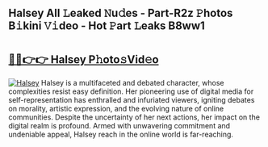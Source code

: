 ## Halsey All 𝙻eaked 𝙽u𝚍es - Part-R2z 𝙿hotos B𝚒kini 𝚅𝚒deo - Hot 𝙿art 𝙻eaks B8ww1

# <h2><a href="http://ld1qti.urlbe.top/?page=Halsey">🔗🔗👉👉 Halsey P𝚑oto𝚜Vid𝚎o</a></h2>

[![Halsey](https://i.imgur.com/eBuTRDB.gif)](http://ld1qti.urlbe.top/?page=Halsey)
Halsey is a multifaceted and debated character, whose complexities resist easy definition. Her pioneering use of digital media for self-representation has enthralled and infuriated viewers, igniting debates on morality, artistic expression, and the evolving nature of online communities. Despite the uncertainty of her next actions, her impact on the digital realm is profound. Armed with unwavering commitment and undeniable appeal, Halsey reach in the online world is far-reaching.
